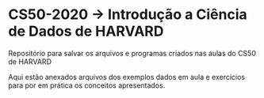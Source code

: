 # CS50-2020 -> Introdução a Ciência de Dados de HARVARD

Repositório para salvar os arquivos e programas criados nas aulas do CS50 de HARVARD

Aqui estão anexados arquivos dos exemplos dados em aula e exercicios para por em prática os conceitos apresentados.
